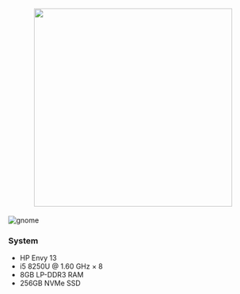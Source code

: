 <h1 align="center">
    <img width="400" src="https://0x0.st/svaU.png">
</h1>

![gnome](https://xix.ph0x.me/1J1wG4.png)

### System
- HP Envy 13 
- i5 8250U @ 1.60 GHz × 8
- 8GB LP-DDR3 RAM
- 256GB NVMe SSD


